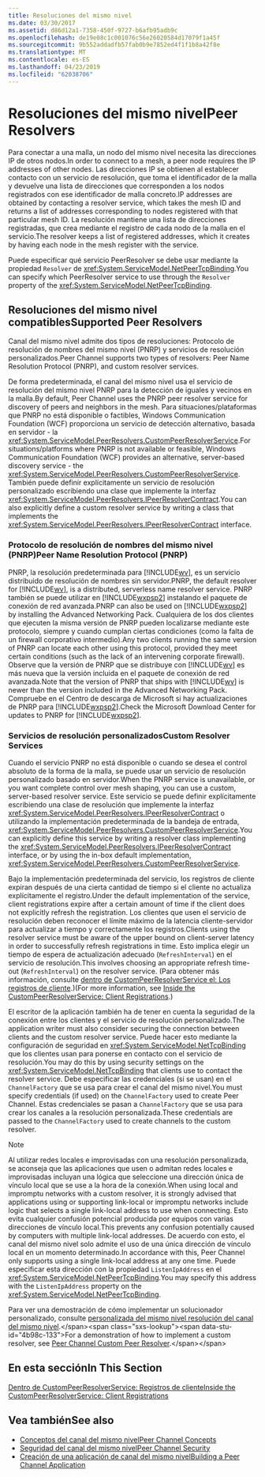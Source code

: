 ```yaml
---
title: Resoluciones del mismo nivel
ms.date: 03/30/2017
ms.assetid: d86d12a1-7358-450f-9727-b6afb95adb9c
ms.openlocfilehash: de19e08c1c001076c56e26020584d17079f1a45f
ms.sourcegitcommit: 9b552addadfb57fab0b9e7852ed4f1f1b8a42f8e
ms.translationtype: MT
ms.contentlocale: es-ES
ms.lasthandoff: 04/23/2019
ms.locfileid: "62038706"
---
```

# <a name="peer-resolvers"></a><span data-ttu-id="4b98c-102">Resoluciones del mismo nivel</span><span class="sxs-lookup"><span data-stu-id="4b98c-102">Peer Resolvers</span></span>
<span data-ttu-id="4b98c-103">Para conectar a una malla, un nodo del mismo nivel necesita las direcciones IP de otros nodos.</span><span class="sxs-lookup"><span data-stu-id="4b98c-103">In order to connect to a mesh, a peer node requires the IP addresses of other nodes.</span></span> <span data-ttu-id="4b98c-104">Las direcciones IP se obtienen al establecer contacto con un servicio de resolución, que toma el identificador de la malla y devuelve una lista de direcciones que corresponden a los nodos registrados con ese identificador de malla concreto.</span><span class="sxs-lookup"><span data-stu-id="4b98c-104">IP addresses are obtained by contacting a resolver service, which takes the mesh ID and returns a list of addresses corresponding to nodes registered with that particular mesh ID.</span></span> <span data-ttu-id="4b98c-105">La resolución mantiene una lista de direcciones registradas, que crea mediante el registro de cada nodo de la malla en el servicio.</span><span class="sxs-lookup"><span data-stu-id="4b98c-105">The resolver keeps a list of registered addresses, which it creates by having each node in the mesh register with the service.</span></span>  
  
 <span data-ttu-id="4b98c-106">Puede especificar qué servicio PeerResolver se debe usar mediante la propiedad `Resolver` de <xref:System.ServiceModel.NetPeerTcpBinding>.</span><span class="sxs-lookup"><span data-stu-id="4b98c-106">You can specify which PeerResolver service to use through the `Resolver` property of the <xref:System.ServiceModel.NetPeerTcpBinding>.</span></span>  
  
## <a name="supported-peer-resolvers"></a><span data-ttu-id="4b98c-107">Resoluciones del mismo nivel compatibles</span><span class="sxs-lookup"><span data-stu-id="4b98c-107">Supported Peer Resolvers</span></span>  
 <span data-ttu-id="4b98c-108">Canal del mismo nivel admite dos tipos de resoluciones: Protocolo de resolución de nombres del mismo nivel (PNRP) y servicios de resolución personalizados.</span><span class="sxs-lookup"><span data-stu-id="4b98c-108">Peer Channel supports two types of resolvers: Peer Name Resolution Protocol (PNRP), and custom resolver services.</span></span>  
  
 <span data-ttu-id="4b98c-109">De forma predeterminada, el canal del mismo nivel usa el servicio de resolución del mismo nivel PNRP para la detección de iguales y vecinos en la malla.</span><span class="sxs-lookup"><span data-stu-id="4b98c-109">By default, Peer Channel uses the PNRP peer resolver service for discovery of peers and neighbors in the mesh.</span></span> <span data-ttu-id="4b98c-110">Para situaciones/plataformas que PNRP no está disponible o factibles, Windows Communication Foundation (WCF) proporciona un servicio de detección alternativo, basada en servidor - la <xref:System.ServiceModel.PeerResolvers.CustomPeerResolverService>.</span><span class="sxs-lookup"><span data-stu-id="4b98c-110">For situations/platforms where PNRP is not available or feasible, Windows Communication Foundation (WCF) provides an alternative, server-based discovery service - the <xref:System.ServiceModel.PeerResolvers.CustomPeerResolverService>.</span></span> <span data-ttu-id="4b98c-111">También puede definir explícitamente un servicio de resolución personalizado escribiendo una clase que implemente la interfaz <xref:System.ServiceModel.PeerResolvers.IPeerResolverContract>.</span><span class="sxs-lookup"><span data-stu-id="4b98c-111">You can also explicitly define a custom resolver service by writing a class that implements the <xref:System.ServiceModel.PeerResolvers.IPeerResolverContract> interface.</span></span>  
  
### <a name="peer-name-resolution-protocol-pnrp"></a><span data-ttu-id="4b98c-112">Protocolo de resolución de nombres del mismo nivel (PNRP)</span><span class="sxs-lookup"><span data-stu-id="4b98c-112">Peer Name Resolution Protocol (PNRP)</span></span>  
 <span data-ttu-id="4b98c-113">PNRP, la resolución predeterminada para [!INCLUDE[wv](../../../../includes/wv-md.md)], es un servicio distribuido de resolución de nombres sin servidor.</span><span class="sxs-lookup"><span data-stu-id="4b98c-113">PNRP, the default resolver for [!INCLUDE[wv](../../../../includes/wv-md.md)], is a distributed, serverless name resolver service.</span></span> <span data-ttu-id="4b98c-114">PNRP también se puede utilizar en [!INCLUDE[wxpsp2](../../../../includes/wxpsp2-md.md)] instalando el paquete de conexión de red avanzada.</span><span class="sxs-lookup"><span data-stu-id="4b98c-114">PNRP can also be used on [!INCLUDE[wxpsp2](../../../../includes/wxpsp2-md.md)] by installing the Advanced Networking Pack.</span></span> <span data-ttu-id="4b98c-115">Cualquiera de los dos clientes que ejecuten la misma versión de PNRP pueden localizarse mediante este protocolo, siempre y cuando cumplan ciertas condiciones (como la falta de un firewall corporativo intermedio).</span><span class="sxs-lookup"><span data-stu-id="4b98c-115">Any two clients running the same version of PNRP can locate each other using this protocol, provided they meet certain conditions (such as the lack of an intervening corporate firewall).</span></span> <span data-ttu-id="4b98c-116">Observe que la versión de PNRP que se distribuye con [!INCLUDE[wv](../../../../includes/wv-md.md)] es más nueva que la versión incluida en el paquete de conexión de red avanzada.</span><span class="sxs-lookup"><span data-stu-id="4b98c-116">Note that the version of PNRP that ships with [!INCLUDE[wv](../../../../includes/wv-md.md)] is newer than the version included in the Advanced Networking Pack.</span></span> <span data-ttu-id="4b98c-117">Compruebe en el Centro de descarga de Microsoft si hay actualizaciones de PNRP para [!INCLUDE[wxpsp2](../../../../includes/wxpsp2-md.md)].</span><span class="sxs-lookup"><span data-stu-id="4b98c-117">Check the Microsoft Download Center for updates to PNRP for [!INCLUDE[wxpsp2](../../../../includes/wxpsp2-md.md)].</span></span>  
  
### <a name="custom-resolver-services"></a><span data-ttu-id="4b98c-118">Servicios de resolución personalizados</span><span class="sxs-lookup"><span data-stu-id="4b98c-118">Custom Resolver Services</span></span>  
 <span data-ttu-id="4b98c-119">Cuando el servicio PNRP no está disponible o cuando se desea el control absoluto de la forma de la malla, se puede usar un servicio de resolución personalizado basado en servidor.</span><span class="sxs-lookup"><span data-stu-id="4b98c-119">When the PNRP service is unavailable, or you want complete control over mesh shaping, you can use a custom, server-based resolver service.</span></span> <span data-ttu-id="4b98c-120">Este servicio se puede definir explícitamente escribiendo una clase de resolución que implemente la interfaz <xref:System.ServiceModel.PeerResolvers.IPeerResolverContract> o utilizando la implementación predeterminada de la bandeja de entrada, <xref:System.ServiceModel.PeerResolvers.CustomPeerResolverService>.</span><span class="sxs-lookup"><span data-stu-id="4b98c-120">You can explicitly define this service by writing a resolver class implementing the <xref:System.ServiceModel.PeerResolvers.IPeerResolverContract> interface, or by using the in-box default implementation, <xref:System.ServiceModel.PeerResolvers.CustomPeerResolverService>.</span></span>  
  
 <span data-ttu-id="4b98c-121">Bajo la implementación predeterminada del servicio, los registros de cliente expiran después de una cierta cantidad de tiempo si el cliente no actualiza explícitamente el registro.</span><span class="sxs-lookup"><span data-stu-id="4b98c-121">Under the default implementation of the service, client registrations expire after a certain amount of time if the client does not explicitly refresh the registration.</span></span> <span data-ttu-id="4b98c-122">Los clientes que usen el servicio de resolución deben reconocer el límite máximo de la latencia cliente-servidor para actualizar a tiempo y correctamente los registros.</span><span class="sxs-lookup"><span data-stu-id="4b98c-122">Clients using the resolver service must be aware of the upper bound on client-server latency in order to successfully refresh registrations in time.</span></span> <span data-ttu-id="4b98c-123">Esto implica elegir un tiempo de espera de actualización adecuado (`RefreshInterval`) en el servicio de resolución.</span><span class="sxs-lookup"><span data-stu-id="4b98c-123">This involves choosing an appropriate refresh time-out (`RefreshInterval`) on the resolver service.</span></span> <span data-ttu-id="4b98c-124">(Para obtener más información, consulte [dentro de CustomPeerResolverService el: Los registros de cliente](../../../../docs/framework/wcf/feature-details/inside-the-custompeerresolverservice-client-registrations.md).)</span><span class="sxs-lookup"><span data-stu-id="4b98c-124">(For more information, see [Inside the CustomPeerResolverService: Client Registrations](../../../../docs/framework/wcf/feature-details/inside-the-custompeerresolverservice-client-registrations.md).)</span></span>  
  
 <span data-ttu-id="4b98c-125">El escritor de la aplicación también ha de tener en cuenta la seguridad de la conexión entre los clientes y el servicio de resolución personalizado.</span><span class="sxs-lookup"><span data-stu-id="4b98c-125">The application writer must also consider securing the connection between clients and the custom resolver service.</span></span> <span data-ttu-id="4b98c-126">Puede hacer esto mediante la configuración de seguridad en <xref:System.ServiceModel.NetTcpBinding> que los clientes usan para ponerse en contacto con el servicio de resolución.</span><span class="sxs-lookup"><span data-stu-id="4b98c-126">You may do this by using security settings on the <xref:System.ServiceModel.NetTcpBinding> that clients use to contact the resolver service.</span></span> <span data-ttu-id="4b98c-127">Debe especificar las credenciales (si se usan) en el `ChannelFactory` que se usa para crear el canal del mismo nivel.</span><span class="sxs-lookup"><span data-stu-id="4b98c-127">You must specify credentials (if used) on the `ChannelFactory` used to create Peer Channel.</span></span> <span data-ttu-id="4b98c-128">Estas credenciales se pasan a `ChannelFactory` que se usa para crear los canales a la resolución personalizada.</span><span class="sxs-lookup"><span data-stu-id="4b98c-128">These credentials are passed to the `ChannelFactory` used to create channels to the custom resolver.</span></span>  
  
> [!NOTE]
>  <span data-ttu-id="4b98c-129">Al utilizar redes locales e improvisadas con una resolución personalizada, se aconseja que las aplicaciones que usen o admitan redes locales e improvisadas incluyan una lógica que seleccione una dirección única de vínculo local que se use a la hora de la conexión.</span><span class="sxs-lookup"><span data-stu-id="4b98c-129">When using local and impromptu networks with a custom resolver, it is strongly advised that applications using or supporting link-local or impromptu networks include logic that selects a single link-local address to use when connecting.</span></span> <span data-ttu-id="4b98c-130">Esto evita cualquier confusión potencial producida por equipos con varias direcciones de vínculo local.</span><span class="sxs-lookup"><span data-stu-id="4b98c-130">This prevents any confusion potentially caused by computers with multiple link-local addresses.</span></span> <span data-ttu-id="4b98c-131">De acuerdo con esto, el canal del mismo nivel solo admite el uso de una única dirección de vínculo local en un momento determinado.</span><span class="sxs-lookup"><span data-stu-id="4b98c-131">In accordance with this, Peer Channel only supports using a single link-local address at any one time.</span></span> <span data-ttu-id="4b98c-132">Puede especificar esta dirección con la propiedad `ListenIpAddress` en el <xref:System.ServiceModel.NetPeerTcpBinding>.</span><span class="sxs-lookup"><span data-stu-id="4b98c-132">You may specify this address with the `ListenIpAddress` property on the <xref:System.ServiceModel.NetPeerTcpBinding>.</span></span>  
  
 <span data-ttu-id="4b98c-133">Para ver una demostración de cómo implementar un solucionador personalizado, consulte [personalizada del mismo nivel resolución del canal del mismo nivel](https://docs.microsoft.com/previous-versions/dotnet/netframework-3.5/ms751466(v=vs.90)).</span><span class="sxs-lookup"><span data-stu-id="4b98c-133">For a demonstration of how to implement a custom resolver, see [Peer Channel Custom Peer Resolver](https://docs.microsoft.com/previous-versions/dotnet/netframework-3.5/ms751466(v=vs.90)).</span></span>  
  
## <a name="in-this-section"></a><span data-ttu-id="4b98c-134">En esta sección</span><span class="sxs-lookup"><span data-stu-id="4b98c-134">In This Section</span></span>  
 [<span data-ttu-id="4b98c-135">Dentro de CustomPeerResolverService: Registros de cliente</span><span class="sxs-lookup"><span data-stu-id="4b98c-135">Inside the CustomPeerResolverService: Client Registrations</span></span>](../../../../docs/framework/wcf/feature-details/inside-the-custompeerresolverservice-client-registrations.md)  
  
## <a name="see-also"></a><span data-ttu-id="4b98c-136">Vea también</span><span class="sxs-lookup"><span data-stu-id="4b98c-136">See also</span></span>

- [<span data-ttu-id="4b98c-137">Conceptos del canal del mismo nivel</span><span class="sxs-lookup"><span data-stu-id="4b98c-137">Peer Channel Concepts</span></span>](../../../../docs/framework/wcf/feature-details/peer-channel-concepts.md)
- [<span data-ttu-id="4b98c-138">Seguridad del canal del mismo nivel</span><span class="sxs-lookup"><span data-stu-id="4b98c-138">Peer Channel Security</span></span>](../../../../docs/framework/wcf/feature-details/peer-channel-security.md)
- [<span data-ttu-id="4b98c-139">Creación de una aplicación de canal del mismo nivel</span><span class="sxs-lookup"><span data-stu-id="4b98c-139">Building a Peer Channel Application</span></span>](../../../../docs/framework/wcf/feature-details/building-a-peer-channel-application.md)
